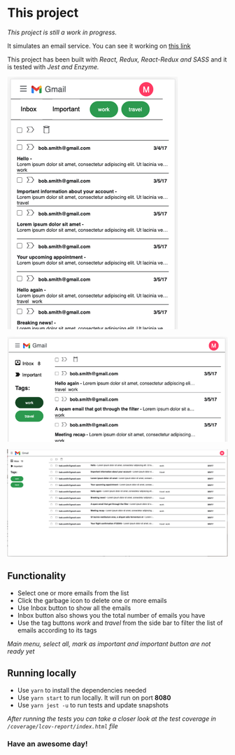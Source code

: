 # This project
*This project is still a work in progress.*

It simulates an email service.
You can see it working on [this link](https://melskywalker.github.io/ui-exercise/public)

This project has been built with *React, Redux, React-Redux and SASS* and it is tested with *Jest and Enzyme.*

![mobile](./public/assets/mobile.png)

![tablet](./public/assets/tablet.png)

![desktop](./public/assets/desktop.png)

## Functionality
- Select one or more emails from the list
- Click the garbage icon to delete one or more emails
- Use Inbox button to show all the emails
- Inbox button also shows you the total number of emails you have
- Use the tag buttons *work* and *travel* from the side bar to filter the list of emails according to its tags

*Main menu, select all, mark as important and important button are not ready yet*

## Running locally
- Use `yarn` to install the dependencies needed
- Use `yarn start` to run locally. It will run on port **8080**
- Use `yarn jest -u` to run tests and update snapshots

*After running the tests you can take a closer look at the test coverage in `/coverage/lcov-report/index.html` file*

### Have an awesome day!
